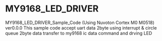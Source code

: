 # MY9168_LED_DRIVER
MY9168_LED_DRIVER_Sample_Code (Using Nuvoton Cortex M0 M0518) ver0.0.0
This sample code accept uart data 2byte using interrupt & circle queue
2byte data transfer to my9168 ic data command and drving LED 


